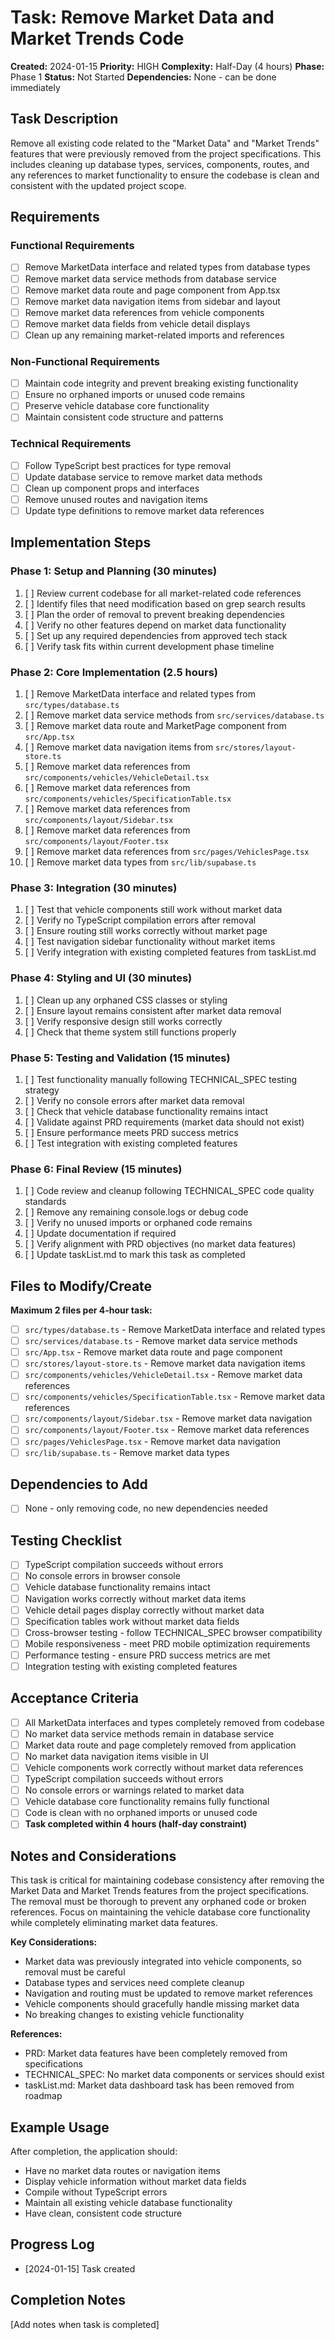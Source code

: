 # Task: Remove Market Data and Market Trends Code

**Created:** 2024-01-15
**Priority:** HIGH
**Complexity:** Half-Day (4 hours)
**Phase:** Phase 1
**Status:** Not Started
**Dependencies:** None - can be done immediately

## Task Description
Remove all existing code related to the "Market Data" and "Market Trends" features that were previously removed from the project specifications. This includes cleaning up database types, services, components, routes, and any references to market functionality to ensure the codebase is clean and consistent with the updated project scope.

## Requirements

### Functional Requirements
- [ ] Remove MarketData interface and related types from database types
- [ ] Remove market data service methods from database service
- [ ] Remove market data route and page component from App.tsx
- [ ] Remove market data navigation items from sidebar and layout
- [ ] Remove market data references from vehicle components
- [ ] Remove market data fields from vehicle detail displays
- [ ] Clean up any remaining market-related imports and references

### Non-Functional Requirements
- [ ] Maintain code integrity and prevent breaking existing functionality
- [ ] Ensure no orphaned imports or unused code remains
- [ ] Preserve vehicle database core functionality
- [ ] Maintain consistent code structure and patterns

### Technical Requirements
- [ ] Follow TypeScript best practices for type removal
- [ ] Update database service to remove market data methods
- [ ] Clean up component props and interfaces
- [ ] Remove unused routes and navigation items
- [ ] Update type definitions to remove market data references

## Implementation Steps

### Phase 1: Setup and Planning (30 minutes)
1. [ ] Review current codebase for all market-related code references
2. [ ] Identify files that need modification based on grep search results
3. [ ] Plan the order of removal to prevent breaking dependencies
4. [ ] Verify no other features depend on market data functionality
5. [ ] Set up any required dependencies from approved tech stack
6. [ ] Verify task fits within current development phase timeline

### Phase 2: Core Implementation (2.5 hours)
1. [ ] Remove MarketData interface and related types from `src/types/database.ts`
2. [ ] Remove market data service methods from `src/services/database.ts`
3. [ ] Remove market data route and MarketPage component from `src/App.tsx`
4. [ ] Remove market data navigation items from `src/stores/layout-store.ts`
5. [ ] Remove market data references from `src/components/vehicles/VehicleDetail.tsx`
6. [ ] Remove market data references from `src/components/vehicles/SpecificationTable.tsx`
7. [ ] Remove market data references from `src/components/layout/Sidebar.tsx`
8. [ ] Remove market data references from `src/components/layout/Footer.tsx`
9. [ ] Remove market data references from `src/pages/VehiclesPage.tsx`
10. [ ] Remove market data types from `src/lib/supabase.ts`

### Phase 3: Integration (30 minutes)
1. [ ] Test that vehicle components still work without market data
2. [ ] Verify no TypeScript compilation errors after removal
3. [ ] Ensure routing still works correctly without market page
4. [ ] Test navigation sidebar functionality without market items
5. [ ] Verify integration with existing completed features from taskList.md

### Phase 4: Styling and UI (30 minutes)
1. [ ] Clean up any orphaned CSS classes or styling
2. [ ] Ensure layout remains consistent after market data removal
3. [ ] Verify responsive design still works correctly
4. [ ] Check that theme system still functions properly

### Phase 5: Testing and Validation (15 minutes)
1. [ ] Test functionality manually following TECHNICAL_SPEC testing strategy
2. [ ] Verify no console errors after market data removal
3. [ ] Check that vehicle database functionality remains intact
4. [ ] Validate against PRD requirements (market data should not exist)
5. [ ] Ensure performance meets PRD success metrics
6. [ ] Test integration with existing completed features

### Phase 6: Final Review (15 minutes)
1. [ ] Code review and cleanup following TECHNICAL_SPEC code quality standards
2. [ ] Remove any remaining console.logs or debug code
3. [ ] Verify no unused imports or orphaned code remains
4. [ ] Update documentation if required
5. [ ] Verify alignment with PRD objectives (no market data features)
6. [ ] Update taskList.md to mark this task as completed

## Files to Modify/Create
**Maximum 2 files per 4-hour task:**
- [ ] `src/types/database.ts` - Remove MarketData interface and related types
- [ ] `src/services/database.ts` - Remove market data service methods
- [ ] `src/App.tsx` - Remove market data route and page component
- [ ] `src/stores/layout-store.ts` - Remove market data navigation items
- [ ] `src/components/vehicles/VehicleDetail.tsx` - Remove market data references
- [ ] `src/components/vehicles/SpecificationTable.tsx` - Remove market data references
- [ ] `src/components/layout/Sidebar.tsx` - Remove market data navigation
- [ ] `src/components/layout/Footer.tsx` - Remove market data references
- [ ] `src/pages/VehiclesPage.tsx` - Remove market data navigation
- [ ] `src/lib/supabase.ts` - Remove market data types

## Dependencies to Add
- [ ] None - only removing code, no new dependencies needed

## Testing Checklist
- [ ] TypeScript compilation succeeds without errors
- [ ] No console errors in browser console
- [ ] Vehicle database functionality remains intact
- [ ] Navigation works correctly without market data items
- [ ] Vehicle detail pages display correctly without market data
- [ ] Specification tables work without market data fields
- [ ] Cross-browser testing - follow TECHNICAL_SPEC browser compatibility
- [ ] Mobile responsiveness - meet PRD mobile optimization requirements
- [ ] Performance testing - ensure PRD success metrics are met
- [ ] Integration testing with existing completed features

## Acceptance Criteria
- [ ] All MarketData interfaces and types completely removed from codebase
- [ ] No market data service methods remain in database service
- [ ] Market data route and page completely removed from application
- [ ] No market data navigation items visible in UI
- [ ] Vehicle components work correctly without market data references
- [ ] TypeScript compilation succeeds without errors
- [ ] No console errors or warnings related to market data
- [ ] Vehicle database core functionality remains fully functional
- [ ] Code is clean with no orphaned imports or unused code
- [ ] **Task completed within 4 hours (half-day constraint)**

## Notes and Considerations
This task is critical for maintaining codebase consistency after removing the Market Data and Market Trends features from the project specifications. The removal must be thorough to prevent any orphaned code or broken references. Focus on maintaining the vehicle database core functionality while completely eliminating market data features.

**Key Considerations:**
- Market data was previously integrated into vehicle components, so removal must be careful
- Database types and services need complete cleanup
- Navigation and routing must be updated to remove market references
- Vehicle components should gracefully handle missing market data
- No breaking changes to existing vehicle functionality

**References:**
- PRD: Market data features have been completely removed from specifications
- TECHNICAL_SPEC: No market data components or services should exist
- taskList.md: Market data dashboard task has been removed from roadmap

## Example Usage
After completion, the application should:
- Have no market data routes or navigation items
- Display vehicle information without market data fields
- Compile without TypeScript errors
- Maintain all existing vehicle database functionality
- Have clean, consistent code structure

## Progress Log
- [2024-01-15] Task created

## Completion Notes
[Add notes when task is completed]
